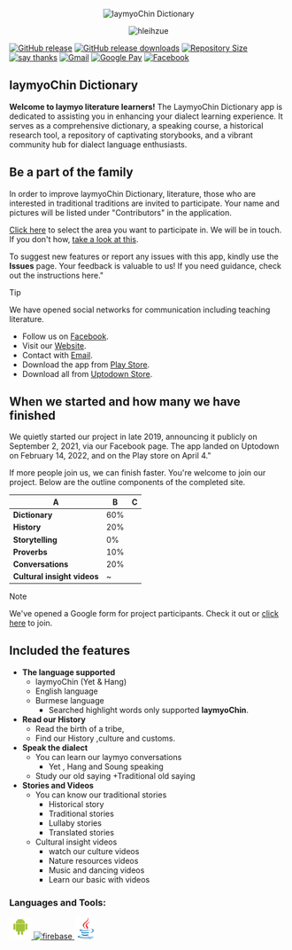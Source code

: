 <p align="center">
  <img src="https://github.com/hleihzue/LaymyoChin-Dictionary/assets/155907427/48fba0ba-1db7-4de3-bf59-668d421a50f3" alt="laymyoChin Dictionary" width="100">

</p>
<div align="center">
  <img src="https://komarev.com/ghpvc/?username=hleihzue&label=Visitors&color=ffff00&style=flat" alt="hleihzue" />
</div>

[![GitHub release](https://img.shields.io/github/release/hleihzue/LaymyoChin-Dictionary.svg)](https://github.com/hleihzue/LaymyoChin-Dictionary/releases) [![GitHub release downloads](https://img.shields.io/github/downloads/hleihzue/LaymyoChin-Dictionary/total.svg)](https://GitHub.com/hleihzue/LaymyoChin-Dictionary/releases/) [![Repository Size](https://img.shields.io/github/repo-size/hleihzue/LaymyoChin-Dictionary.svg)](https://github.com/hleihzue/LaymyoChin-Dictionary) [![say thanks](https://img.shields.io/badge/say-thanks-ff69b4.svg)](https://saythanks.io/to/hleihzue) [![Gmail](https://img.shields.io/badge/Gmail-%23D14836.svg?style=flat&logo=Gmail&logoColor=white)](mailto:laymyochin.dictionary@gmail.com) [![Google Pay](https://img.shields.io/badge/GooglePay-%233780F1.svg?style=flat&logo=Google-Pay&logoColor=white)](https://play.google.com/store/apps/details?id=chin.bk.hleihzue.yet.dictionary) [![Facebook](https://img.shields.io/badge/Facebook-%231877F2.svg?style=flat&logo=Facebook&logoColor=white)](https://www.facebook.com/profile.php?id=100095702314809&mibextid=ZbWKwL)

## laymyoChin Dictionary
**Welcome to laymyo literature learners!** 
The LaymyoChin Dictionary app is dedicated to assisting you in enhancing your dialect learning experience. It serves as a comprehensive dictionary, a speaking course, a historical research tool, a repository of captivating storybooks, and a vibrant community hub for dialect language enthusiasts.


## Be a part of the family
 In order to improve laymyoChin Dictionary, literature, those who are interested in traditional traditions are invited to participate.  Your name and pictures will be listed under "Contributors" in the application.

[Click here](https://forms.gle/LPEM9dKWJh24oMxTA) to select the area you want to participate in.  We will be in touch.  If you don't how, [take a look at this](https://fb.watch/ppV3pYooP2/?mibextid=Nif5oz).

To suggest new features or report any issues with this app, kindly use the **Issues** page. Your feedback is valuable to us! If you need guidance, check out the instructions here."

> [!TIP]
> We have opened social networks for communication including teaching literature.
 * Follow us on [Facebook](https://www.facebook.com/profile.php?id=100095702314809&mibextid=ZbWKwL).
 * Visit our [Website](www.laymyochin.wordpress.com/).
 * Contact with [Email]( laymyochin.dictionary@gmail.com).
 * Download the app from [Play Store](https://play.google.com/store/apps/details?id=chin.bk.hleihzue.yet.dictionary).
 * Download all from [Uptodown Store](https://yet-mm-dictionary.en.uptodown.com/android/download).



## When we started and how many we have finished
 We quietly started our project in late 2019, announcing it publicly on September 2, 2021, via our Facebook page. The app landed on Uptodown on February 14, 2022, and on the Play store on April 4."

 If more people join us, we can finish faster. You're welcome to join our project. Below are the outline components of the completed site.

| A                          | B         | C  |
| -------------------------- | --------- | -- |
| **Dictionary**                 | 60%       |    |
| **History**                    | 20%       |    |
| **Storytelling**               | 0%        |    |
| **Proverbs**                   | 10%       |    |
| **Conversations**              | 20%       |    |
| **Cultural insight videos**    | ~    |    |

> [!NOTE]
> We've opened a Google form for project participants. Check it out or [click here](https://forms.gle/LPEM9dKWJh24oMxTA) to join.




## Included the features
* **The language supported**
   * laymyoChin (Yet & Hang)
   * English language
   * Burmese language
      + Searched highlight words only supported     **laymyoChin**.
* **Read our History**
  * Read the birth of a tribe,
  * Find our History ,culture and customs.
* **Speak the dialect**
    * You can learn our laymyo conversations
        + Yet , Hang and Soung speaking
    * Study our old saying
        +Traditional old saying
*  **Stories and Videos**
    *  You can know our traditional stories
        + Historical story
        + Traditional stories
        + Lullaby stories
        + Translated stories 
    *  Cultural insight videos
        + watch our culture videos
        + Nature resources videos
        + Music and dancing videos
        + Learn our basic with videos

<h3 align="left">Languages and Tools:</h3>
<p align="left"> <a href="https://developer.android.com" target="_blank" rel="noreferrer"> <img src="https://raw.githubusercontent.com/devicons/devicon/master/icons/android/android-original-wordmark.svg" alt="android" width="40" height="40"/> </a> <a href="https://firebase.google.com/" target="_blank" rel="noreferrer"> <img src="https://www.vectorlogo.zone/logos/firebase/firebase-icon.svg" alt="firebase" width="40" height="40"/> </a> <a href="https://www.java.com" target="_blank" rel="noreferrer"> <img src="https://raw.githubusercontent.com/devicons/devicon/master/icons/java/java-original.svg" alt="java" width="40" height="40"/> </a> </p>

